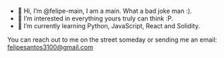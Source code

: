 - 👋 Hi, I’m @felipe-main, I am a main. What a bad joke man :).
- 👀 I’m interested in everything yours truly can think :P.
- 🌱 I’m currently learning Python, JavaScript, React and Solidity.

You can reach out to me on the street someday or sending me an email: felipesantos3100@gmail.com

